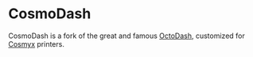 # CosmoDash

CosmoDash is a fork of the great and famous [OctoDash](https://unchartedbull.github.io/OctoDash/index.html), customized for [Cosmyx](https://www.cosmyx3d.com/) printers.